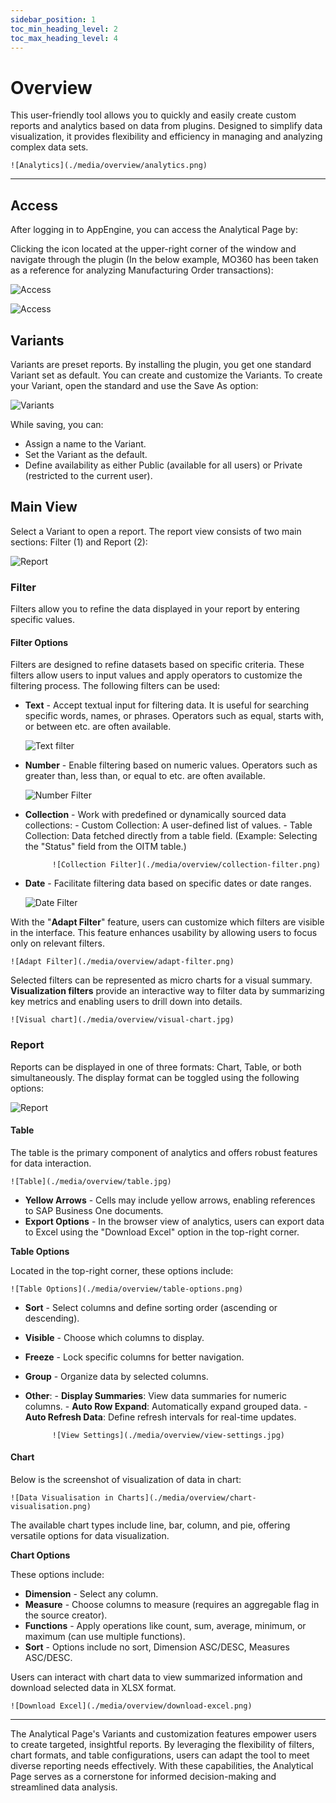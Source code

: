 ```yaml
---
sidebar_position: 1
toc_min_heading_level: 2
toc_max_heading_level: 4
---
```


# Overview

This user-friendly tool allows you to quickly and easily create custom reports and analytics based on data from plugins. Designed to simplify data visualization, it provides flexibility and efficiency in managing and analyzing complex data sets.

    ![Analytics](./media/overview/analytics.png)

---

## Access

After logging in to AppEngine, you can access the Analytical Page by:

Clicking the icon located at the upper-right corner of the window and navigate through the plugin (In the below example, MO360 has been taken as a reference for analyzing Manufacturing Order transactions):

![Access](./media/overview/analytical-page.png)

![Access](./media/overview/analytical-page-mo360.png)

## Variants

Variants are preset reports. By installing the plugin, you get one standard Variant set as default. You can create and customize the Variants. To create your Variant, open the standard and use the Save As option:

![Variants](./media/overview/saving-variant.png)

While saving, you can:

- Assign a name to the Variant.
- Set the Variant as the default.
- Define availability as either Public (available for all users) or Private (restricted to the current user).

## Main View

Select a Variant to open a report. The report view consists of two main sections: Filter (1) and Report (2):

![Report](./media/overview/analytical-page-report-modes.png)

### Filter

Filters allow you to refine the data displayed in your report by entering specific values.

#### Filter Options

Filters are designed to refine datasets based on specific criteria. These filters allow users to input values and apply operators to customize the filtering process. The following filters can be used:

- **Text** - Accept textual input for filtering data. It is useful for searching specific words, names, or phrases. Operators such as equal, starts with, or between etc. are often available.

    ![Text filter](./media/overview/text-filter.png)

- **Number** - Enable filtering based on numeric values. Operators such as greater than, less than, or equal to etc. are often available.

    ![Number Filter](./media/overview/number-filter.png)

- **Collection** - Work with predefined or dynamically sourced data collections:
        - Custom Collection: A user-defined list of values.
        - Table Collection: Data fetched directly from a table field. (Example: Selecting the "Status" field from the OITM table.)

            ![Collection Filter](./media/overview/collection-filter.png)

- **Date** - Facilitate filtering data based on specific dates or date ranges.

    ![Date Filter](./media/overview/date-filter.png)

With the "**Adapt Filter**" feature, users can customize which filters are visible in the interface. This feature enhances usability by allowing users to focus only on relevant filters.

    ![Adapt Filter](./media/overview/adapt-filter.png)

Selected filters can be represented as micro charts for a visual summary. **Visualization filters** provide an interactive way to filter data by summarizing key metrics and enabling users to drill down into details.

    ![Visual chart](./media/overview/visual-chart.jpg)

### Report

Reports can be displayed in one of three formats: Chart, Table, or both simultaneously. The display format can be toggled using the following options:

![Report](./media/overview/analytical-page-report-modes.png)

#### Table

The table is the primary component of analytics and offers robust features for data interaction.

    ![Table](./media/overview/table.jpg)

- **Yellow Arrows** - Cells may include yellow arrows, enabling references to SAP Business One documents.
- **Export Options** - In the browser view of analytics, users can export data to Excel using the "Download Excel" option in the top-right corner.

**Table Options**

Located in the top-right corner, these options include:

    ![Table Options](./media/overview/table-options.png)

- **Sort** - Select columns and define sorting order (ascending or descending).
- **Visible** - Choose which columns to display.
- **Freeze** - Lock specific columns for better navigation.
- **Group** - Organize data by selected columns.
- **Other**:
        - **Display Summaries**: View data summaries for numeric columns.
        - **Auto Row Expand**: Automatically expand grouped data.
        - **Auto Refresh Data**: Define refresh intervals for real-time updates.

            ![View Settings](./media/overview/view-settings.jpg)

#### Chart

Below is the screenshot of visualization of data in chart:

    ![Data Visualisation in Charts](./media/overview/chart-visualisation.png)

The available chart types include line, bar, column, and pie, offering versatile options for data visualization.

**Chart Options**

These options include:

- **Dimension** - Select any column.
- **Measure** - Choose columns to measure (requires an aggregable flag in the source creator).
- **Functions** - Apply operations like count, sum, average, minimum, or maximum (can use multiple functions).
- **Sort** - Options include no sort, Dimension ASC/DESC, Measures ASC/DESC.

Users can interact with chart data to view summarized information and download selected data in XLSX format.

    ![Download Excel](./media/overview/download-excel.png)

---
The Analytical Page's Variants and customization features empower users to create targeted, insightful reports. By leveraging the flexibility of filters, chart formats, and table configurations, users can adapt the tool to meet diverse reporting needs effectively. With these capabilities, the Analytical Page serves as a cornerstone for informed decision-making and streamlined data analysis.

